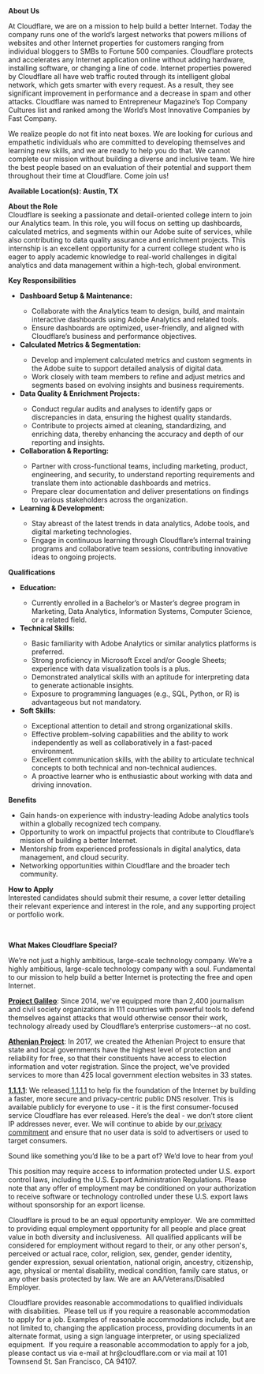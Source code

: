 <div class="content-intro">
	<div><strong>About Us</strong></div>
	<div>
		<p>At Cloudflare, we are on a mission to help build a better Internet. Today the company runs one of the world’s largest networks that powers millions of websites and other Internet properties for customers ranging from individual bloggers to SMBs to Fortune 500 companies. Cloudflare protects and accelerates any Internet application online without adding hardware, installing software, or changing a line of code. Internet properties powered by Cloudflare all have web traffic routed through its intelligent global network, which gets smarter with every request. As a result, they see significant improvement in performance and a decrease in spam and other attacks. Cloudflare was named to Entrepreneur Magazine’s Top Company Cultures list and ranked among the World’s Most Innovative Companies by Fast Company.&nbsp;</p>
		<p><span style="font-weight: 400;">We realize people do not fit into neat boxes. We are looking for curious and empathetic individuals who are committed to developing themselves and learning new skills, and we are ready to help you do that. We cannot complete our mission without building a diverse and inclusive team. We hire the best people based on an evaluation of their potential and support them throughout their time at Cloudflare. Come join us!&nbsp;</span></p>
	</div>
</div>
<p><strong>Available Location(s): Austin, TX</strong></p>
<p><strong>About the Role</strong><strong><br></strong>Cloudflare is seeking a passionate and detail-oriented college intern to join our Analytics team. In this role, you will focus on setting up dashboards, calculated metrics, and segments within our Adobe suite of services, while also contributing to data quality assurance and enrichment projects. This internship is an excellent opportunity for a current college student who is eager to apply academic knowledge to real-world challenges in digital analytics and data management within a high-tech, global environment.</p>
<p><strong>Key Responsibilities</strong></p>
<ul>
	<li><strong>Dashboard Setup &amp; Maintenance:</strong></li>
	<ul>
		<li>Collaborate with the Analytics team to design, build, and maintain interactive dashboards using Adobe Analytics and related tools.</li>
		<li>Ensure dashboards are optimized, user-friendly, and aligned with Cloudflare’s business and performance objectives.</li>
	</ul>
	<li><strong>Calculated Metrics &amp; Segmentation:</strong></li>
	<ul>
		<li>Develop and implement calculated metrics and custom segments in the Adobe suite to support detailed analysis of digital data.</li>
		<li>Work closely with team members to refine and adjust metrics and segments based on evolving insights and business requirements.</li>
	</ul>
	<li><strong>Data Quality &amp; Enrichment Projects:</strong></li>
	<ul>
		<li>Conduct regular audits and analyses to identify gaps or discrepancies in data, ensuring the highest quality standards.</li>
		<li>Contribute to projects aimed at cleaning, standardizing, and enriching data, thereby enhancing the accuracy and depth of our reporting and insights.</li>
	</ul>
	<li><strong>Collaboration &amp; Reporting:</strong></li>
	<ul>
		<li>Partner with cross-functional teams, including marketing, product, engineering, and security, to understand reporting requirements and translate them into actionable dashboards and metrics.</li>
		<li>Prepare clear documentation and deliver presentations on findings to various stakeholders across the organization.</li>
	</ul>
	<li><strong>Learning &amp; Development:</strong></li>
	<ul>
		<li>Stay abreast of the latest trends in data analytics, Adobe tools, and digital marketing technologies.</li>
		<li>Engage in continuous learning through Cloudflare’s internal training programs and collaborative team sessions, contributing innovative ideas to ongoing projects.</li>
	</ul>
</ul>
<p><strong>Qualifications</strong></p>
<ul>
	<li><strong>Education:</strong></li>
	<ul>
		<li>Currently enrolled in a Bachelor’s or Master’s degree program in Marketing, Data Analytics, Information Systems, Computer Science, or a related field.</li>
	</ul>
	<li><strong>Technical Skills:</strong></li>
	<ul>
		<li>Basic familiarity with Adobe Analytics or similar analytics platforms is preferred.</li>
		<li>Strong proficiency in Microsoft Excel and/or Google Sheets; experience with data visualization tools is a plus.</li>
		<li>Demonstrated analytical skills with an aptitude for interpreting data to generate actionable insights.</li>
		<li>Exposure to programming languages (e.g., SQL, Python, or R) is advantageous but not mandatory.</li>
	</ul>
	<li><strong>Soft Skills:</strong></li>
	<ul>
		<li>Exceptional attention to detail and strong organizational skills.</li>
		<li>Effective problem-solving capabilities and the ability to work independently as well as collaboratively in a fast-paced environment.</li>
		<li>Excellent communication skills, with the ability to articulate technical concepts to both technical and non-technical audiences.</li>
		<li>A proactive learner who is enthusiastic about working with data and driving innovation.</li>
	</ul>
</ul>
<p><strong>Benefits</strong></p>
<ul>
	<li>Gain hands-on experience with industry-leading Adobe analytics tools within a globally recognized tech company.</li>
	<li>Opportunity to work on impactful projects that contribute to Cloudflare’s mission of building a better Internet.</li>
	<li>Mentorship from experienced professionals in digital analytics, data management, and cloud security.</li>
	<li>Networking opportunities within Cloudflare and the broader tech community.</li>
</ul>
<p><strong>How to Apply</strong><strong><br></strong>Interested candidates should submit their resume, a cover letter detailing their relevant experience and interest in the role, and any supporting project or portfolio work.</p>
<p>&nbsp;</p>
<div class="content-conclusion">
	<p><strong>What Makes Cloudflare Special?</strong></p>
	<p><span style="font-weight: 400;">We’re not just a highly ambitious, large-scale technology company. We’re a highly ambitious, large-scale technology company with a soul. Fundamental to our mission to help build a better Internet is protecting the free and open Internet.</span></p>
	<p><a href="https://blog.cloudflare.com/protecting-free-expression-online/"><strong>Project Galileo</strong></a><span style="font-weight: 400;">: Since 2014, we've equipped more than 2,400 journalism and civil society organizations in 111 countries with powerful tools to defend themselves against attacks that would otherwise censor their work, technology already used by Cloudflare’s enterprise customers--at no cost.</span></p>
	<p><strong><a href="https://www.cloudflare.com/athenian/">Athenian Project</a></strong><span style="font-weight: 400;">: In 2017, we created the Athenian Project to ensure that state and local governments have the highest level of protection and reliability for free, so that their constituents have access to election information and voter registration. Since the project, we've provided services to more than 425 local government election websites in 33 states.</span></p>
	<p><a href="https://1.1.1.1/"><strong>1.1.1.1</strong></a><span style="font-weight: 400;">: We released</span><a href="https://1.1.1.1/"> <span style="font-weight: 400;">1.1.1.1</span></a><span style="font-weight: 400;"> to help fix the foundation of the Internet by building a faster, more secure and privacy-centric public DNS resolver. This is available publicly for everyone to use - it is the first consumer-focused service Cloudflare has ever released. Here’s the deal - we don’t store client IP addresses never, ever. We will continue to abide by our</span><a href="https://developers.cloudflare.com/1.1.1.1/privacy/public-dns-resolver"> privacy commitment</a><span style="font-weight: 400;"> and ensure that no user data is sold to advertisers or used to target consumers.</span></p>
	<p><span style="font-weight: 400;">Sound like something you’d like to be a part of? We’d love to hear from you!</span></p>
	<p><span style="font-weight: 400;">This position may require access to information protected under U.S. export control laws, including the U.S. Export Administration Regulations. Please note that any offer of employment may be conditioned on your authorization to receive software or technology controlled under these U.S. export laws without sponsorship for an export license.</span></p>
	<p><span style="font-weight: 400;">Cloudflare is proud to be an equal opportunity employer. &nbsp;We are committed to providing equal employment opportunity for all people and place great value in both diversity and inclusiveness. &nbsp;All qualified applicants will be considered for employment without regard to their, or any other person's, perceived or actual</span> <span style="font-weight: 400;">race, color, religion, sex, gender, gender identity, gender expression, sexual orientation, national origin, ancestry, citizenship, age, physical or mental disability, medical condition, family care status, or any other basis protected by law. </span><span style="font-weight: 400;">We are an AA/Veterans/Disabled Employer.</span></p>
	<p><span style="font-weight: 400;">Cloudflare provides reasonable accommodations to qualified individuals with disabilities. &nbsp;Please tell us if you require a reasonable accommodation to apply for a job. Examples of reasonable accommodations include, but are not limited to, changing the application process, providing documents in an alternate format, using a sign language interpreter, or using specialized equipment. &nbsp;If you require a reasonable accommodation to apply for a job, please contact us via e-mail at </span><span style="font-weight: 400;">hr@cloudflare.com</span><span style="font-weight: 400;"> or via mail at 101 Townsend St. San Francisco, CA 94107.</span></p>
</div>
